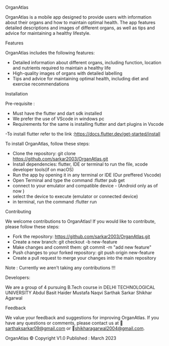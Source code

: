 OrganAtlas

OrganAtlas is a mobile app designed to provide users with information about their organs and how to maintain optimal health. The app features detailed descriptions and images of different organs, as well as tips and advice for maintaining a healthy lifestyle.

Features

OrganAtlas includes the following features:

- Detailed information about different organs, including function, location and nutrients required to maintain a healthy life
- High-quality images of organs with detailed labelling
- Tips and advice for maintaining optimal health, including diet and exercise recommendations

Installation 

Pre-requisite : 
- Must have the flutter and dart sdk installed 
- We prefer the use of VScode in windows pc 
- Requirements for the same is installing flutter and dart plugins in Vscode

-To install flutter refer to the link :https://docs.flutter.dev/get-started/install

To install OrganAtlas, follow these steps:
- Clone the repository: git clone https://github.com/sarkar2003/OrganAtlas.git
- Install dependencies: flutter, IDE or terminal to run the file, xcode developer tools(if on macOS)
- Run the app by opening it in any terminal or IDE (Our preffered Vscode)
- Open Terminal and type the command :flutter pub get
- connect to your emulator and compatible device - (Android only as of now )
- select the device to execute (emulator or connected device)
- in terminal, run the command :flutter run 

Contributing

We welcome contributions to OrganAtlas! If you would like to contribute, please follow these steps:

- Fork the repository: https://github.com/sarkar2003/OrganAtlas.git
- Create a new branch: git checkout -b new-feature
- Make changes and commit them: git commit -m "add new feature"
- Push changes to your forked repository: git push origin new-feature
- Create a pull request to merge your changes into the main repository

Note : Currently we aren't taking any contributions !!!

Developers:

We are a group of 4 pursuing B.Tech course in DELHI TECHNOLOGICAL UNIVERSITY 
Abdul Basit
Haider Mustafa Naqvi
Sarthak Sarkar
Shikhar Agarwal

Feedback

We value your feedback and suggestions for improving OrganAtlas. If you have any questions or comments, please contact us at 📧 sarthaksarkar09@gmail.com or 📧shikharagarwal2004@gmail.com.

OrganAtlas © Copyright V1.0 Published : March 2023
